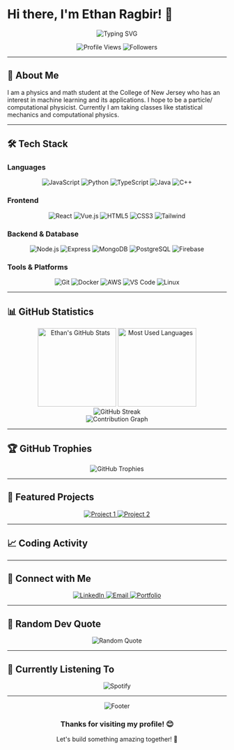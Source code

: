 # Hi there, I'm Ethan Ragbir! 👋

<div align="center">
  <img src="https://readme-typing-svg.herokuapp.com?font=Fira+Code&size=30&duration=3000&pause=1000&color=2E9EF7&center=true&vCenter=true&width=600&lines=Welcome+to+my+GitHub!;Full+Stack+Developer;Problem+Solver;Tech+Enthusiast" alt="Typing SVG" />
</div>

<p align="center">
  <img src="https://komarev.com/ghpvc/?username=Ethan-Ragbir&color=blue&style=flat-square&label=Profile+Views" alt="Profile Views" />
  <img src="https://img.shields.io/github/followers/Ethan-Ragbir?style=flat-square&color=blue" alt="Followers" />
</p>

---

## 🚀 About Me

I am a physics and math student at the College of New Jersey who has an interest in machine learning and its applications. I hope to be a particle/ computational physicist. Currently I am taking classes like statistical mechanics and computational physics.  

---

## 🛠️ Tech Stack

### Languages
<p align="center">
  <img src="https://img.shields.io/badge/JavaScript-F7DF1E?style=for-the-badge&logo=javascript&logoColor=black" alt="JavaScript" />
  <img src="https://img.shields.io/badge/Python-3776AB?style=for-the-badge&logo=python&logoColor=white" alt="Python" />
  <img src="https://img.shields.io/badge/TypeScript-007ACC?style=for-the-badge&logo=typescript&logoColor=white" alt="TypeScript" />
  <img src="https://img.shields.io/badge/Java-ED8B00?style=for-the-badge&logo=openjdk&logoColor=white" alt="Java" />
  <img src="https://img.shields.io/badge/C%2B%2B-00599C?style=for-the-badge&logo=c%2B%2B&logoColor=white" alt="C++" />
</p>

### Frontend
<p align="center">
  <img src="https://img.shields.io/badge/React-20232A?style=for-the-badge&logo=react&logoColor=61DAFB" alt="React" />
  <img src="https://img.shields.io/badge/Vue.js-35495E?style=for-the-badge&logo=vue.js&logoColor=4FC08D" alt="Vue.js" />
  <img src="https://img.shields.io/badge/HTML5-E34F26?style=for-the-badge&logo=html5&logoColor=white" alt="HTML5" />
  <img src="https://img.shields.io/badge/CSS3-1572B6?style=for-the-badge&logo=css3&logoColor=white" alt="CSS3" />
  <img src="https://img.shields.io/badge/Tailwind_CSS-38B2AC?style=for-the-badge&logo=tailwind-css&logoColor=white" alt="Tailwind" />
</p>

### Backend & Database
<p align="center">
  <img src="https://img.shields.io/badge/Node.js-43853D?style=for-the-badge&logo=node.js&logoColor=white" alt="Node.js" />
  <img src="https://img.shields.io/badge/Express.js-404D59?style=for-the-badge&logo=express&logoColor=white" alt="Express" />
  <img src="https://img.shields.io/badge/MongoDB-4EA94B?style=for-the-badge&logo=mongodb&logoColor=white" alt="MongoDB" />
  <img src="https://img.shields.io/badge/PostgreSQL-316192?style=for-the-badge&logo=postgresql&logoColor=white" alt="PostgreSQL" />
  <img src="https://img.shields.io/badge/Firebase-039BE5?style=for-the-badge&logo=Firebase&logoColor=white" alt="Firebase" />
</p>

### Tools & Platforms
<p align="center">
  <img src="https://img.shields.io/badge/Git-F05032?style=for-the-badge&logo=git&logoColor=white" alt="Git" />
  <img src="https://img.shields.io/badge/Docker-2496ED?style=for-the-badge&logo=docker&logoColor=white" alt="Docker" />
  <img src="https://img.shields.io/badge/AWS-232F3E?style=for-the-badge&logo=amazon-aws&logoColor=white" alt="AWS" />
  <img src="https://img.shields.io/badge/VS_Code-007ACC?style=for-the-badge&logo=visual-studio-code&logoColor=white" alt="VS Code" />
  <img src="https://img.shields.io/badge/Linux-FCC624?style=for-the-badge&logo=linux&logoColor=black" alt="Linux" />
</p>

---

## 📊 GitHub Statistics

<div align="center">
  <img height="180em" src="https://github-readme-stats.vercel.app/api?username=Ethan-Ragbir&show_icons=true&theme=tokyonight&include_all_commits=true&count_private=true&hide_border=true" alt="Ethan's GitHub Stats" />
  <img height="180em" src="https://github-readme-stats.vercel.app/api/top-langs/?username=Ethan-Ragbir&layout=compact&langs_count=8&theme=tokyonight&hide_border=true" alt="Most Used Languages" />
</div>

<div align="center">
  <img src="https://github-readme-streak-stats.herokuapp.com/?user=Ethan-Ragbir&theme=tokyonight&hide_border=true" alt="GitHub Streak" />
</div>

<div align="center">
  <img src="https://github-readme-activity-graph.vercel.app/graph?username=Ethan-Ragbir&theme=tokyo-night&hide_border=true&area=true" alt="Contribution Graph" />
</div>

---

## 🏆 GitHub Trophies

<div align="center">
  <img src="https://github-profile-trophy.vercel.app/?username=Ethan-Ragbir&theme=tokyonight&no-frame=true&no-bg=false&margin-w=4&row=1" alt="GitHub Trophies" />
</div>

---

## 🌟 Featured Projects

<div align="center">
  <a href="https://github.com/Ethan-Ragbir/project-1">
    <img src="https://github-readme-stats.vercel.app/api/pin/?username=Ethan-Ragbir&repo=project-1&theme=tokyonight&hide_border=true" alt="Project 1" />
  </a>
  <a href="https://github.com/Ethan-Ragbir/project-2">
    <img src="https://github-readme-stats.vercel.app/api/pin/?username=Ethan-Ragbir&repo=project-2&theme=tokyonight&hide_border=true" alt="Project 2" />
  </a>
</div>

---

## 📈 Coding Activity

<!--START_SECTION:waka-->
<!--END_SECTION:waka-->

---

## 🤝 Connect with Me

<div align="center">
  <a href="https://linkedin.com/in/ethan-ragbir" target="_blank">
    <img src="https://img.shields.io/badge/LinkedIn-0077B5?style=for-the-badge&logo=linkedin&logoColor=white" alt="LinkedIn" />
  </a>
  <a href="mailto:ethanragbir@EthanRagbir.com" target="_blank">
    <img src="https://img.shields.io/badge/Email-D14836?style=for-the-badge&logo=gmail&logoColor=white" alt="Email" />
  </a>
  <a href="https://ethan-ragbir.github.io/" target="_blank">
    <img src="https://img.shields.io/badge/Portfolio-000000?style=for-the-badge&logo=vercel&logoColor=white" alt="Portfolio" />
  </a>
</div>

---

## 💭 Random Dev Quote

<div align="center">
  <img src="https://quotes-github-readme.vercel.app/api?type=horizontal&theme=tokyonight" alt="Random Quote" />
</div>

---

## 🎵 Currently Listening To

<div align="center">
  <img src="https://spotify-recently-played-readme.vercel.app/api?user=ethanragbir&count=1&unique=true" alt="Spotify" />
</div>

---

<div align="center">
  <img src="https://capsule-render.vercel.app/api?type=waving&color=gradient&height=100&section=footer&animation=fadeIn" alt="Footer" />
</div>

<div align="center">
  <h3>Thanks for visiting my profile! 😊</h3>
  <p>Let's build something amazing together! 🚀</p>
</div>
